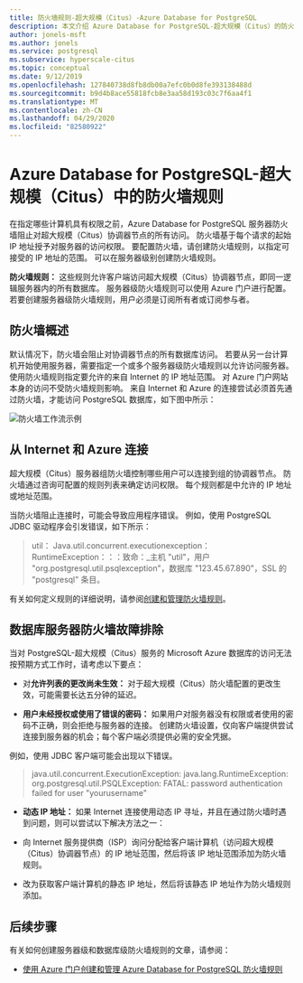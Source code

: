```yaml
---
title: 防火墙规则-超大规模（Citus）-Azure Database for PostgreSQL
description: 本文介绍 Azure Database for PostgreSQL-超大规模（Citus）的防火墙规则。
author: jonels-msft
ms.author: jonels
ms.service: postgresql
ms.subservice: hyperscale-citus
ms.topic: conceptual
ms.date: 9/12/2019
ms.openlocfilehash: 127840738d8fb8db00a7efc0b0d8fe393138488d
ms.sourcegitcommit: b9d4b8ace55818fcb8e3aa58d193c03c7f6aa4f1
ms.translationtype: MT
ms.contentlocale: zh-CN
ms.lasthandoff: 04/29/2020
ms.locfileid: "82580922"
---
```

# <a name="firewall-rules-in-azure-database-for-postgresql---hyperscale-citus"></a>Azure Database for PostgreSQL-超大规模（Citus）中的防火墙规则
在指定哪些计算机具有权限之前，Azure Database for PostgreSQL 服务器防火墙阻止对超大规模（Citus）协调器节点的所有访问。 防火墙基于每个请求的起始 IP 地址授予对服务器的访问权限。
要配置防火墙，请创建防火墙规则，以指定可接受的 IP 地址的范围。 可以在服务器级别创建防火墙规则。

**防火墙规则：** 这些规则允许客户端访问超大规模（Citus）协调器节点，即同一逻辑服务器内的所有数据库。 服务器级防火墙规则可以使用 Azure 门户进行配置。 若要创建服务器级防火墙规则，用户必须是订阅所有者或订阅参与者。

## <a name="firewall-overview"></a>防火墙概述
默认情况下，防火墙会阻止对协调器节点的所有数据库访问。 若要从另一台计算机开始使用服务器，需要指定一个或多个服务器级防火墙规则以允许访问服务器。 使用防火墙规则指定要允许的来自 Internet 的 IP 地址范围。 对 Azure 门户网站本身的访问不受防火墙规则影响。
来自 Internet 和 Azure 的连接尝试必须首先通过防火墙，才能访问 PostgreSQL 数据库，如下图中所示：

![防火墙工作流示例](media/concepts-hyperscale-firewall-rules/1-firewall-concept.png)

## <a name="connecting-from-the-internet-and-from-azure"></a>从 Internet 和 Azure 连接

超大规模（Citus）服务器组防火墙控制哪些用户可以连接到组的协调器节点。 防火墙通过咨询可配置的规则列表来确定访问权限。 每个规则都是中允许的 IP 地址或地址范围。

当防火墙阻止连接时，可能会导致应用程序错误。 例如，使用 PostgreSQL JDBC 驱动程序会引发错误，如下所示：

> util： Java.util.concurrent.executionexception： RuntimeException：：：致命：\_主机 "util"，用户 "org.postgresql.util.psqlexception"，数据库 "123.45.67.890"，SSL 的 "postgresql" 条目。

有关如何定义规则的详细说明，请参阅[创建和管理防火墙规则](howto-hyperscale-manage-firewall-using-portal.md)。

## <a name="troubleshooting-the-database-server-firewall"></a>数据库服务器防火墙故障排除
当对 PostgreSQL-超大规模（Citus）服务的 Microsoft Azure 数据库的访问无法按预期方式工作时，请考虑以下要点：

* 对**允许列表的更改尚未生效：** 对于超大规模（Citus）防火墙配置的更改生效，可能需要长达五分钟的延迟。

* **用户未经授权或使用了错误的密码：** 如果用户对服务器没有权限或者使用的密码不正确，则会拒绝与服务器的连接。 创建防火墙设置，仅向客户端提供尝试连接到服务器的机会；每个客户端必须提供必需的安全凭据。

例如，使用 JDBC 客户端可能会出现以下错误。
> java.util.concurrent.ExecutionException: java.lang.RuntimeException: org.postgresql.util.PSQLException: FATAL: password authentication failed for user "yourusername"

* **动态 IP 地址：** 如果 Internet 连接使用动态 IP 寻址，并且在通过防火墙时遇到问题，则可以尝试以下解决方法之一：

* 向 Internet 服务提供商（ISP）询问分配给客户端计算机（访问超大规模（Citus）协调器节点）的 IP 地址范围，然后将该 IP 地址范围添加为防火墙规则。

* 改为获取客户端计算机的静态 IP 地址，然后将该静态 IP 地址作为防火墙规则添加。

## <a name="next-steps"></a>后续步骤
有关如何创建服务器级和数据库级防火墙规则的文章，请参阅：
* [使用 Azure 门户创建和管理 Azure Database for PostgreSQL 防火墙规则](howto-hyperscale-manage-firewall-using-portal.md)
